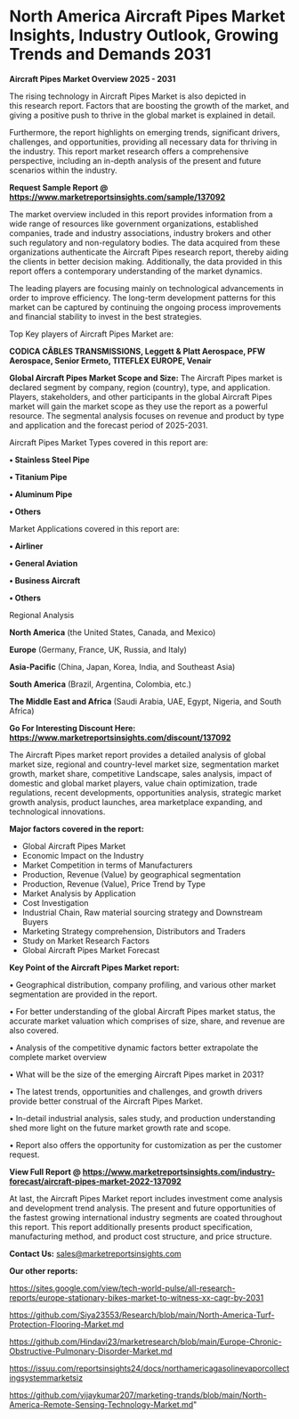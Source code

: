 # North America  Aircraft Pipes Market Insights, Industry Outlook, Growing Trends and Demands 2031

<Strong> Aircraft Pipes Market Overview 2025 - 2031</strong>

The rising technology in Aircraft Pipes Market is also depicted in this research report. Factors that are boosting the growth of the market, and giving a positive push to thrive in the global market is explained in detail.

Furthermore, the report highlights on emerging trends, significant drivers, challenges, and opportunities, providing all necessary data for thriving in the industry. This report market research offers a comprehensive perspective, including an in-depth analysis of the present and future scenarios within the industry.

<strong>Request Sample Report @ <a href=https://www.marketreportsinsights.com/sample/137092>https://www.marketreportsinsights.com/sample/137092</a></strong>

The market overview included in this report provides information from a wide range of resources like government organizations, established companies, trade and industry associations, industry brokers and other such regulatory and non-regulatory bodies. The data acquired from these organizations authenticate the Aircraft Pipes research report, thereby aiding the clients in better decision making. Additionally, the data provided in this report offers a contemporary understanding of the market dynamics.

The leading players are focusing mainly on technological advancements in order to improve efficiency. The long-term development patterns for this market can be captured by continuing the ongoing process improvements and financial stability to invest in the best strategies.

Top Key players of Aircraft Pipes Market are:

<strong>CODICA CÂBLES TRANSMISSIONS, Leggett & Platt Aerospace, PFW Aerospace, Senior Ermeto, TITEFLEX EUROPE, Venair</strong>

<strong><b>Global Aircraft Pipes Market Scope and Size:</b></strong>
The Aircraft Pipes market is declared segment by company, region (country), type, and application. Players, stakeholders, and other participants in the global Aircraft Pipes market will gain the market scope as they use the report as a powerful resource. The segmental analysis focuses on revenue and product by type and application and the forecast period of 2025-2031.

Aircraft Pipes Market Types covered in this report are:

<strong>• Stainless Steel Pipe

• Titanium Pipe

• Aluminum Pipe

• Others</strong>

Market Applications covered in this report are:

<strong>• Airliner

• General Aviation

• Business Aircraft

• Others</strong> 

Regional Analysis

<strong>North America</strong> (the United States, Canada, and Mexico)

<strong>Europe</strong> (Germany, France, UK, Russia, and Italy)

<strong>Asia-Pacific</strong> (China, Japan, Korea, India, and Southeast Asia)

<strong>South America</strong> (Brazil, Argentina, Colombia, etc.)

<strong>The Middle East and Africa</strong> (Saudi Arabia, UAE, Egypt, Nigeria, and South Africa)

<strong>Go For Interesting Discount Here: <a href=https://www.marketreportsinsights.com/discount/137092>https://www.marketreportsinsights.com/discount/137092</a></strong>

The Aircraft Pipes market report provides a detailed analysis of global market size, regional and country-level market size, segmentation market growth, market share, competitive Landscape, sales analysis, impact of domestic and global market players, value chain optimization, trade regulations, recent developments, opportunities analysis, strategic market growth analysis, product launches, area marketplace expanding, and technological innovations.

<strong><b>Major factors covered in the report:</b></strong>
<ul>
  <li>Global Aircraft Pipes Market </li>
  <li>Economic Impact on the Industry</li>
  <li>Market Competition in terms of Manufacturers</li>
  <li>Production, Revenue (Value) by geographical segmentation</li>
  <li>Production, Revenue (Value), Price Trend by Type</li>
  <li>Market Analysis by Application</li>
  <li>Cost Investigation</li>
  <li>Industrial Chain, Raw material sourcing strategy and Downstream Buyers</li>
  <li>Marketing Strategy comprehension, Distributors and Traders</li>
  <li>Study on Market Research Factors</li>
  <li>Global Aircraft Pipes Market Forecast</li>
</ul>

<strong><b>Key Point of the Aircraft Pipes Market report:</b></strong>

• Geographical distribution, company profiling, and various other market segmentation are provided in the report.

• For better understanding of the global Aircraft Pipes market status, the accurate market valuation which comprises of size, share, and revenue are also covered.

• Analysis of the competitive dynamic factors better extrapolate the complete market overview

• What will be the size of the emerging Aircraft Pipes market in 2031?

• The latest trends, opportunities and challenges, and growth drivers provide better construal of the Aircraft Pipes Market.

• In-detail industrial analysis, sales study, and production understanding shed more light on the future market growth rate and scope.

• Report also offers the opportunity for customization as per the customer request.

<strong><b>View Full Report @ <a href=https://www.marketreportsinsights.com/industry-forecast/aircraft-pipes-market-2022-137092>https://www.marketreportsinsights.com/industry-forecast/aircraft-pipes-market-2022-137092</a></b></strong>


At last, the Aircraft Pipes Market report includes investment come analysis and development trend analysis. The present and future opportunities of the fastest growing international industry segments are coated throughout this report. This report additionally presents product specification, manufacturing method, and product cost structure, and price structure.

<strong>Contact Us:</strong>
sales@marketreportsinsights.com

<strong>Our other reports:</strong>

<a href=https://sites.google.com/view/tech-world-pulse/all-research-reports/europe-stationary-bikes-market-to-witness-xx-cagr-by-2031>https://sites.google.com/view/tech-world-pulse/all-research-reports/europe-stationary-bikes-market-to-witness-xx-cagr-by-2031</a>

<a href=https://github.com/Siya23553/Research/blob/main/North-America-Turf-Protection-Flooring-Market.md>https://github.com/Siya23553/Research/blob/main/North-America-Turf-Protection-Flooring-Market.md</a>

<a href=https://github.com/Hindavi23/marketresearch/blob/main/Europe-Chronic-Obstructive-Pulmonary-Disorder-Market.md>https://github.com/Hindavi23/marketresearch/blob/main/Europe-Chronic-Obstructive-Pulmonary-Disorder-Market.md</a>

<a href=https://issuu.com/reportsinsights24/docs/northamericagasolinevaporcollectingsystemmarketsiz>https://issuu.com/reportsinsights24/docs/northamericagasolinevaporcollectingsystemmarketsiz</a>

<a href=https://github.com/vijaykumar207/marketing-trands/blob/main/North-America-Remote-Sensing-Technology-Market.md>https://github.com/vijaykumar207/marketing-trands/blob/main/North-America-Remote-Sensing-Technology-Market.md</a>"

